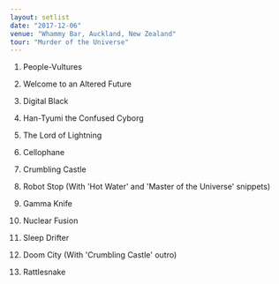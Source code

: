 ```yaml
---
layout: setlist
date: "2017-12-06"
venue: "Whammy Bar, Auckland, New Zealand"
tour: "Murder of the Universe"
---
```



 1. People-Vultures

 2. Welcome to an Altered Future

 3. Digital Black

 4. Han-Tyumi the Confused Cyborg

 5. The Lord of Lightning

 6. Cellophane

 7. Crumbling Castle

 8. Robot Stop
    (With 'Hot Water' and 'Master of the Universe' snippets)

 9. Gamma Knife

10. Nuclear Fusion

11. Sleep Drifter

12. Doom City
    (With 'Crumbling Castle' outro)

13. Rattlesnake


